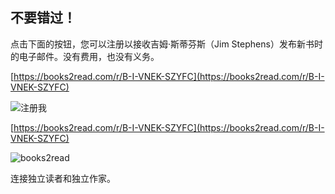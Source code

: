 ## 不要错过！

点击下面的按钮，您可以注册以接收吉姆·斯蒂芬斯（Jim Stephens）发布新书时的电子邮件。没有费用，也没有义务。

[https://books2read.com/r/B-I-VNEK-SZYFC](https://books2read.com/r/B-I-VNEK-SZYFC)

![注册我](../Images/image-5TMH2VON.png)

[https://books2read.com/r/B-I-VNEK-SZYFC](https://books2read.com/r/B-I-VNEK-SZYFC)

![books2read](../Images/image-9VV8KW7D.png)

连接独立读者和独立作家。
